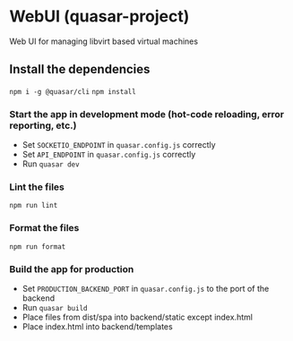 # WebUI (quasar-project)

Web UI for managing libvirt based virtual machines

## Install the dependencies
`npm i -g @quasar/cli`
`npm install`

### Start the app in development mode (hot-code reloading, error reporting, etc.)

- Set `SOCKETIO_ENDPOINT` in `quasar.config.js` correctly
- Set `API_ENDPOINT` in `quasar.config.js` correctly
- Run `quasar dev`

### Lint the files

`npm run lint`

### Format the files

`npm run format`

### Build the app for production

- Set `PRODUCTION_BACKEND_PORT` in `quasar.config.js` to the port of the backend
- Run `quasar build`
- Place files from dist/spa into backend/static except index.html
- Place index.html into backend/templates
